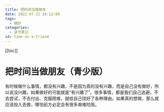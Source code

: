 ```yaml
---
title: 把时间当做朋友
date: 2022-07-22 16:12:00
tags:
  - 摘抄
categories:
  - 读书笔记
id: time-as-a-friend
---
```


[[toc]]

# 把时间当做朋友（青少版）

有时候做什么事情，都没有兴趣，不是因为真的没有兴趣，而是自己没有做好，所以说没兴趣，如果做好的可能就是“有兴趣了”。很多事情，都是我们自己逃避，不去尝试，不去付出、克服困难，就给自己找好了各种理由。如果真的想做，那么就应该投入去做，哪怕前方必定会有很多艰难险阻。
